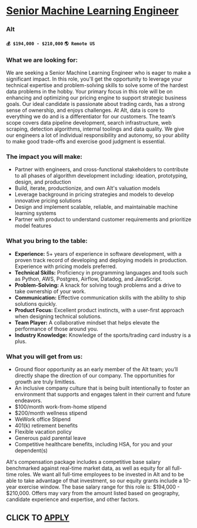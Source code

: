 # [Senior Machine Learning Engineer](https://www.remotewlb.com/apply/senior-machine-learning-engineer-118315)  
### Alt  
#### `💰 $194,000 - $210,000` `🌎 Remote US`  

### **What we are looking for:**

We are seeking a Senior Machine Learning Engineer who is eager to make a significant impact. In this role, you'll get the opportunity to leverage your technical expertise and problem-solving skills to solve some of the hardest data problems in the hobby. Your primary focus in this role will be on enhancing and optimizing our pricing engine to support strategic business goals. Our ideal candidate is passionate about trading cards, has a strong sense of ownership, and enjoys challenges. At Alt, data is core to everything we do and is a differentiator for our customers. The team’s scope covers data pipeline development, search infrastructure, web scraping, detection algorithms, internal toolings and data quality. We give our engineers a lot of individual responsibility and autonomy, so your ability to make good trade-offs and exercise good judgment is essential.

### **The impact you will make:**

  * Partner with engineers, and cross-functional stakeholders to contribute to all phases of algorithm development including: ideation, prototyping, design, and production
  * Build, iterate, productionize, and own Alt's valuation models
  * Leverage background in pricing strategies and models to develop innovative pricing solutions
  * Design and implement scalable, reliable, and maintainable machine learning systems
  * Partner with product to understand customer requirements and prioritize model features

### **What you bring to the table:**

  * **Experience:** 5+ years of experience in software development, with a proven track record of developing and deploying models in production. Experience with pricing models preferred.
  * **Technical Skills:** Proficiency in programming languages and tools such as Python, AWS, Postgres, Airflow, Datadog, and JavaScript.
  * **Problem-Solving:** A knack for solving tough problems and a drive to take ownership of your work.
  * **Communication:** Effective communication skills with the ability to ship solutions quickly.
  * **Product Focus:** Excellent product instincts, with a user-first approach when designing technical solutions.
  * **Team Player:** A collaborative mindset that helps elevate the performance of those around you.
  * **Industry Knowledge:** Knowledge of the sports/trading card industry is a plus.

### **What you will get from us:**

  * Ground floor opportunity as an early member of the Alt team; you’ll directly shape the direction of our company. The opportunities for growth are truly limitless.
  * An inclusive company culture that is being built intentionally to foster an environment that supports and engages talent in their current and future endeavors.
  * $100/month work-from-home stipend
  * $200/month wellness stipend
  * WeWork office Stipend
  * 401(k) retirement benefits
  * Flexible vacation policy
  * Generous paid parental leave
  * Competitive healthcare benefits, including HSA, for you and your dependent(s)

Alt's compensation package includes a competitive base salary benchmarked against real-time market data, as well as equity for all full-time roles. We want all full-time employees to be invested in Alt and to be able to take advantage of that investment, so our equity grants include a 10-year exercise window. The base salary range for this role is: $194,000 - $210,000. Offers may vary from the amount listed based on geography, candidate experience and expertise, and other factors.

  
## CLICK TO [APPLY](https://www.remotewlb.com/apply/senior-machine-learning-engineer-118315)

